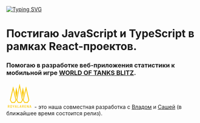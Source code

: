 <a href="https://git.io/typing-svg"><img src="https://readme-typing-svg.herokuapp.com?font=Rock+Salt&size=36&pause=1000&color=801357&center=true&vCenter=true&repeat=false&width=600&lines=Hello%2C+I'm+Valeriya+%F0%9F%98%84" alt="Typing SVG" /></a>

# Постигаю JavaScript и TypeScript в рамках React-проектов.
### Помогаю в разработке веб-приложения статистики к мобильной игре [WORLD OF TANKS BLITZ](https://ru.wotblitz.com/ru/#/).

[<svg xmlns="http://www.w3.org/2000/svg" width="70" height="70" fill="none" ><path fill="#FAC704" d="m29.1 26.33-2.74-13.68-2.75 14.42 2.75 13.43 2.75-14.17ZM46.39 27.07l-2.75-14.42-2.75 13.68 2.75 14.17 2.75-13.43ZM52.02 10.2c-2.54 10.51-7.78 32.52-8.51 36.65l4.19 7.09h8.64l4.19-7.09-8.51-36.64Zm3.22 41.85h-6.5l-3.14-5.32c.55-3.1 4.48-19.62 6.4-27.49l6.38 27.49-3.14 5.32ZM26.49 46.85l4.19 7.09h8.64l4.19-7.09L35 2.88c-2.52 12.6-7.78 39.01-8.51 43.97Zm14.8 0-3.07 5.18h-6.5l-3.06-5.18-.08-.12c.08-.37.19-1.02.34-1.93 1.13-6.5 4.38-25.11 6.05-32.03l6.4 33.96-.09.12Z" /><path fill="#FAC704"  d="m9.47 46.85 4.19 7.09h8.64l4.19-7.09-8.51-36.64c-2.52 10.5-7.78 32.51-8.51 36.64Zm11.73 5.2h-6.5l-3.14-5.32c.55-3.1 4.48-19.62 6.4-27.49l6.38 27.49-3.14 5.32ZM7.2 66.86l-1.52-3.28h1.1l1.53 3.28H7.2ZM4.7 64v-.74h1.21V64h-1.2Zm0-3.11v-.76h1.21v.76h-1.2Zm2.48 1.34v-.33h1.08v.33H7.18Zm1.08-.32H7.18a.9.9 0 0 0-.35-.76 1.45 1.45 0 0 0-.93-.26v-.76c.47 0 .88.08 1.23.23.35.15.63.36.83.63.2.27.3.57.3.92Zm0 .3c0 .36-.1.67-.3.94-.2.27-.48.48-.83.63-.35.15-.76.22-1.23.22v-.74c.4 0 .7-.1.93-.28a.92.92 0 0 0 .35-.76h1.08ZM4 66.87v-6.72h1.08v6.72H4ZM13.88 65.22v-3.45h1.09v3.45h-1.09Zm-3.61 0v-3.45h1.08v3.45h-1.08Zm4.7-3.44h-1.09a.9.9 0 0 0-.34-.76 1.45 1.45 0 0 0-.93-.27V60c.47 0 .88.08 1.23.23.35.14.63.35.83.63.2.26.3.57.3.92Zm-4.7 0c0-.35.1-.66.3-.92.2-.28.47-.49.83-.63a3.1 3.1 0 0 1 1.22-.23v.75c-.4 0-.7.1-.94.27a.92.92 0 0 0-.33.76h-1.08Zm4.7 3.43c0 .36-.1.67-.3.93-.2.27-.48.48-.83.63-.35.15-.76.23-1.23.23v-.75c.4 0 .7-.1.93-.27a.93.93 0 0 0 .34-.77h1.09Zm-4.7 0h1.08c0 .33.11.59.33.77.23.18.55.27.94.27V67a3.1 3.1 0 0 1-1.22-.23 1.97 1.97 0 0 1-.84-.63c-.2-.26-.3-.57-.3-.93ZM18.65 64.54l1.87-4.4h1.02l-1.87 4.4h-1.02Zm0 2.32v-2.32h1.02v2.32h-1.02Zm0-2.32-1.88-4.4h1.12l1.78 4.4h-1.02ZM23.66 65.51v-.74h3.05v.74h-3.05Zm1.92-5.37-2.05 6.72h-1.07l2.05-6.72h1.07Zm.02 0 2.05 6.72h-1.06l-2.06-6.72h1.07ZM30.22 66.86v-.76h3.05v.76h-3.05Zm-.73 0v-6.72h1.08v6.72H29.5ZM35.9 65.51v-.74h3.05v.74h-3.04Zm1.92-5.37-2.04 6.72H34.7l2.04-6.72h1.07Zm.03 0 2.04 6.72h-1.06l-2.05-6.72h1.07ZM44.94 66.86l-1.52-3.28h1.1l1.52 3.28h-1.1ZM42.44 64v-.74h1.21V64h-1.21Zm0-3.11v-.76h1.21v.76h-1.21Zm2.47 1.34v-.33H46v.33H44.9Zm1.09-.32H44.9a.9.9 0 0 0-.34-.76 1.45 1.45 0 0 0-.93-.26v-.76c.47 0 .88.08 1.23.23.35.15.63.36.83.63.2.27.3.57.3.92Zm0 .3c0 .36-.1.67-.3.94-.2.27-.48.48-.83.63-.35.15-.76.22-1.23.22v-.74c.4 0 .7-.1.93-.28a.92.92 0 0 0 .34-.76H46Zm-4.26 4.64v-6.72h1.08v6.72h-1.08ZM48.67 66.86v-.76h3.3v.76h-3.3Zm.18-2.96v-.78h2.4v.78h-2.4Zm-.79-3.76h1.09v6.72h-1.09v-6.72Zm.73 0h3.06v.76h-3.06v-.76ZM57.54 66.86l-3.35-6.72h1.06l3.35 6.72h-1.06Zm-3.55 0v-6.72h1.08v6.72h-1.09Zm3.84 0v-6.72h1.08v6.72h-1.08ZM62.02 65.51v-.74h3.04v.74h-3.04Zm1.91-5.37-2.05 6.72h-1.07l2.05-6.72h1.07Zm.02 0L66 66.86h-1.06l-2.06-6.72h1.07Z" /></svg>](http://royalarena.ru/) - это наша совместная разработка с [Владом](https://github.com/hixozeN) и [Сашей](https://github.com/mirvada) (в ближайшее время состоится релиз).


